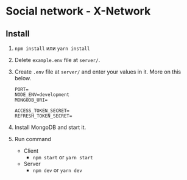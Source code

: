 # Social network - X-Network

## Install

1. `npm install` или `yarn install`
2. Delete `example.env` file at `server/`.
3. Create `.env` file at `server/` and enter your values in it. More on this below.

   ```
   PORT=
   NODE_ENV=development
   MONGODB_URI=

   ACCESS_TOKEN_SECRET=
   REFRESH_TOKEN_SECRET=
   ```

4. Install MongoDB and start it.
5. Run command
   - Client
     - `npm start` or `yarn start`
   - Server
     - `npm dev` or `yarn dev`
